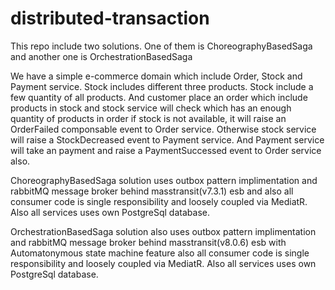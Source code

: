 # distributed-transaction
This repo include two solutions. One of them is ChoreographyBasedSaga and another one is OrchestrationBasedSaga

We have a simple e-commerce domain which include Order, Stock and Payment service. Stock includes different three products. Stock include a few quantity of all products. 
And customer place an order which include products in stock and stock service will check which has an enough quantity of products in order if stock is not available, it will raise an OrderFailed componsable event to Order service. Otherwise stock service will raise a StockDecreased event to Payment service. And Payment service will take an payment and raise a PaymentSuccessed event to Order service also. 

ChoreographyBasedSaga solution uses outbox pattern implimentation and rabbitMQ message broker behind masstransit(v7.3.1) esb and also all consumer code is single responsibility and loosely coupled via MediatR. Also all services uses own PostgreSql database.

OrchestrationBasedSaga solution also uses outbox pattern implimentation and rabbitMQ message broker behind masstransit(v8.0.6) esb with Automatonymous state machine feature also all consumer code is single responsibility and loosely coupled via MediatR. Also all services uses own PostgreSql database.
